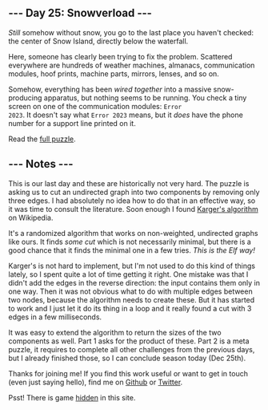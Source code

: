 ## --- Day 25: Snowverload ---
<em>Still</em> somehow without snow, you go to the last place you haven't checked: the center of Snow Island, directly below the waterfall.

Here, someone has clearly been trying to fix the problem. Scattered everywhere are hundreds of weather machines, almanacs, communication modules, hoof prints, machine parts, mirrors, lenses, and so on.

Somehow, everything has been <em>wired together</em> into a massive snow-producing apparatus, but nothing seems to be running. You check a tiny screen on one of the communication modules: <code>Error 2023</code>. It doesn't say what <code>Error 2023</code> means, but it <em>does</em> have the phone number for a support line printed on it.

Read the [full puzzle](https://adventofcode.com/2023/day/25).

##  --- Notes ---
This is our last day and these are historically not very hard. The puzzle is asking us 
to cut an undirected graph into two components by removing only three edges. I had 
absolutely no idea how to do that in an effective way, so it was time to consult the 
literature. Soon enough I found [Karger's algorithm](https://en.wikipedia.org/wiki/Karger%27s_algorithm) 
on Wikipedia.

It's a randomized algorithm that works on non-weighted, undirected graphs like ours.
It finds _some cut_ which is not necessarily minimal, but there is a good chance 
that it finds the minimal one in a few tries. _This is the Elf way!_

Karger's is not hard to implement, but I'm not used to do this kind of things lately, 
so I spent quite a lot of time getting it right. One mistake was that I didn't 
add the edges in the reverse direction: the input contains them only in one way. Then it was not obvious what to do with multiple edges between two nodes, because the algorithm needs to create these.
But it has started to work and I just let it do its thing in a loop and it really 
found a cut with 3 edges in a few milliseconds.

It was easy to extend the algorithm to return the sizes of the two components as well. 
Part 1 asks for the product of these. Part 2 is a meta puzzle, it requires to complete 
all other challenges from the previous days, but I already finished those, so I can 
conclude season today (Dec 25th). 

Thanks for joining me! If you find this work useful or want to get in touch 
(even just saying hello), find me on [Github](https://github.com/encse) or 
[Twitter](https://twitter.com/encse).

Psst! There is game [hidden](game) in this site.

